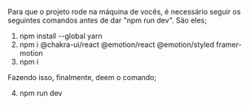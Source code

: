Para que o projeto rode na máquina de vocês, é necessário seguir os seguintes comandos antes de dar "npm run dev".
São eles; 

1. npm install --global yarn
2. npm i @chakra-ui/react @emotion/react @emotion/styled framer-motion
3. npm i

Fazendo isso, finalmente, deem o comando;

4. npm run dev 
